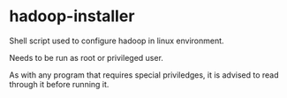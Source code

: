 # hadoop-installer
Shell script used to configure hadoop in linux environment.

Needs to be run as root or privileged user.

As with any program that requires special priviledges, it is advised to read through it before running it.
